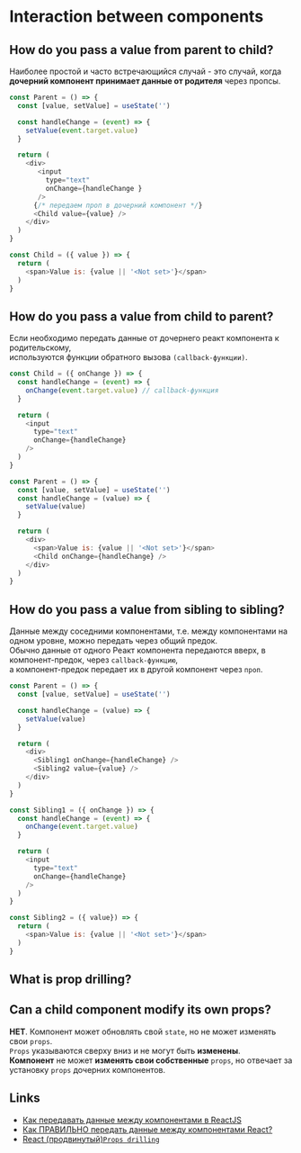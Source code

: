 # Interaction between components

## How do you pass a value from parent to child?
Наиболее простой и часто встречающийся случай - это случай, когда **дочерний компонент принимает данные от родителя** через пропсы.

```js
const Parent = () => {
  const [value, setValue] = useState('')

  const handleChange = (event) => {
    setValue(event.target.value)
  }

  return (
    <div>
       <input
         type="text"
         onChange={handleChange }
       />
      {/* передаем проп в дочерний компонент */}
      <Child value={value} />
    </div>
  )
}

const Child = ({ value }) => {
  return (
    <span>Value is: {value || '<Not set>'}</span>
  )
}
```

## How do you pass a value from child to parent?
Если необходимо передать данные от дочернего реакт компонента к родительскому,  
используются функции обратного вызова `(callback-функции)`.

```js
const Child = ({ onChange }) => {
  const handleChange = (event) => {
    onChange(event.target.value) // callback-функция
  }

  return (
    <input
      type="text"
      onChange={handleChange}
    />
  )
}

const Parent = () => {
  const [value, setValue] = useState('')
  const handleChange = (value) => {
    setValue(value)
  }

  return (
    <div>
      <span>Value is: {value || '<Not set>'}</span>
      <Child onChange={handleChange} />
    </div>
  )
}
```

## How do you pass a value from sibling to sibling?
Данные между соседними компонентами, т.е. между компонентами на одном уровне, можно передать через общий предок.  
Обычно данные от одного Реакт компонента передаются вверх, в компонент-предок, через `callback-функцию`,  
а компонент-предок передает их в другой компонент через `проп`.

```js
const Parent = () => {
  const [value, setValue] = useState('')

  const handleChange = (value) => {
    setValue(value)
  }

  return (
    <div>
      <Sibling1 onChange={handleChange} />
      <Sibling2 value={value} />
    </div>
  )
}

const Sibling1 = ({ onChange }) => {
  const handleChange = (event) => {
    onChange(event.target.value)
  }

  return (
    <input
      type="text"
      onChange={handleChange}
    />
  )
}

const Sibling2 = ({ value}) => {
  return (
    <span>Value is: {value || '<Not set>'}</span>
  )
}
```

## What is prop drilling?

## Can a child component modify its own props?
**НЕТ**. Компонент может обновлять свой `state`, но не может изменять свои `props`.  
`Props` указываются сверху вниз и не могут быть **изменены**.  
**Компонент** не может **изменять свои собственные** `props`, но отвечает за установку `props` дочерних компонентов. 

## Links
+ [Как передавать данные между компонентами в ReactJS](https://it-dev-journal.ru/articles/kak-peredavat-dannye-mezhdu-komponentami-v-react-js)
+ [Как ПРАВИЛЬНО передать данные между компонентами React?](https://www.youtube.com/watch?v=Cc2n4EOUzW4)
+ [React (продвинутый)`Props drilling`](https://www.youtube.com/live/HDajDASxn-w?feature=share&t=4980)

